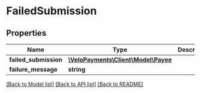 # FailedSubmission

## Properties
Name | Type | Description | Notes
------------ | ------------- | ------------- | -------------
**failed_submission** | [**\VeloPayments\Client\Model\Payee**](Payee.md) |  | [optional] 
**failure_message** | **string** |  | [optional] 

[[Back to Model list]](../README.md#documentation-for-models) [[Back to API list]](../README.md#documentation-for-api-endpoints) [[Back to README]](../README.md)


